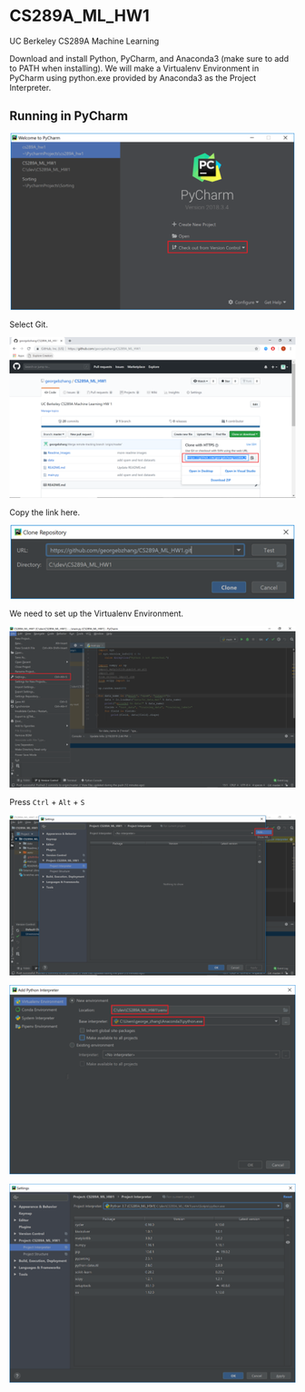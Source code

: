 # CS289A_ML_HW1
UC Berkeley CS289A Machine Learning

Download and install Python, PyCharm, and Anaconda3 (make sure to add to PATH when installing). We will make a Virtualenv Environment in PyCharm using python.exe provided by Anaconda3 as the Project Interpreter.

## Running in PyCharm
<p align="center">
  <img width="500" src="https://github.com/georgebzhang/CS289A_ML_HW1/blob/master/Readme_Images/1.PNG">
</p>

Select Git.

<p align="center">
  <img src="https://github.com/georgebzhang/CS289A_ML_HW1/blob/master/Readme_Images/2.PNG">
</p>

Copy the link here.

<p align="center">
  <img width="500" src="https://github.com/georgebzhang/CS289A_ML_HW1/blob/master/Readme_Images/3.PNG">
</p>

We need to set up the Virtualenv Environment.

<p align="center">
  <img src="https://github.com/georgebzhang/CS289A_ML_HW1/blob/master/Readme_Images/4.png">
</p>

Press `Ctrl` + `Alt` + `S`

<p align="center">
  <img src="https://github.com/georgebzhang/CS289A_ML_HW1/blob/master/Readme_Images/5.png">
</p>

<p align="center">
  <img src="https://github.com/georgebzhang/CS289A_ML_HW1/blob/master/Readme_Images/6.PNG">
</p>

<p align="center">
  <img src="https://github.com/georgebzhang/CS289A_ML_HW1/blob/master/Readme_Images/7.PNG">
</p>
